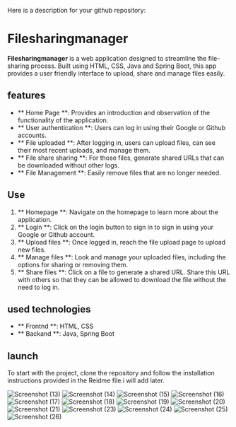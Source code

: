 Here is a description for your github repository:


# Filesharingmanager

**Filesharingmanager** is a web application designed to streamline the file-sharing process. Built using HTML, CSS, Java and Spring Boot, this app provides a user friendly interface to upload, share and manage files easily.

## features

- ** Home Page **: Provides an introduction and observation of the functionality of the application.
- ** User authentication **: Users can log in using their Google or Github accounts.
- ** File uploaded **: After logging in, users can upload files, can see their most recent uploads, and manage them.
- ** File share sharing **: For those files, generate shared URLs that can be downloaded without other logs.
- ** File Management **: Easily remove files that are no longer needed.

## Use

1. ** Homepage **: Navigate on the homepage to learn more about the application.
2. ** Login **: Click on the login button to sign in to sign in using your Google or Github account.
3. ** Upload files **: Once logged in, reach the file upload page to upload new files.
4. ** Manage files **: Look and manage your uploaded files, including the options for sharing or removing them.
5. ** Share files **: Click on a file to generate a shared URL. Share this URL with others so that they can be allowed to download the file without the need to log in.

## used technologies

- ** Frontnd **: HTML, CSS
- ** Backand **: Java, Spring Boot

## launch

To start with the project, clone the repository and follow the installation instructions provided in the Reidme file.i will add later.


![Screenshot (13)](https://github.com/user-attachments/assets/ef4fc71b-e76b-4f66-ad12-a0cfb4ffe13f)
![Screenshot (14)](https://github.com/user-attachments/assets/31ab7eae-5319-4723-af6f-8a82eca554a6)
![Screenshot (15)](https://github.com/user-attachments/assets/6592219b-4f22-4cad-8a6f-c8a69ca8ed1c)
![Screenshot (16)](https://github.com/user-attachments/assets/43ccb906-7e5d-4d86-b36f-ee557387f6c5)
![Screenshot (17)](https://github.com/user-attachments/assets/ee57aefc-89d8-4b3f-be22-039e9daa33cc)
![Screenshot (18)](https://github.com/user-attachments/assets/5c17ee2d-c9db-4b20-867f-e37c809ce636)
![Screenshot (19)](https://github.com/user-attachments/assets/2cbc04f8-4178-4004-a105-94fb8fdd8956)
![Screenshot (20)](https://github.com/user-attachments/assets/c9271911-039f-4809-b244-81c95e474cd5)
![Screenshot (21)](https://github.com/user-attachments/assets/4e1253f1-56aa-497b-927d-3450da5e743b)
![Screenshot (23)](https://github.com/user-attachments/assets/a72bb52c-ca17-4896-bee4-1be97a945cde)
![Screenshot (24)](https://github.com/user-attachments/assets/9c45c149-eae7-4ec3-8d37-fc8a142a69ea)
![Screenshot (25)](https://github.com/user-attachments/assets/f271ed0e-24cc-4a2c-9a55-a4f42456d262)
![Screenshot (26)](https://github.com/user-attachments/assets/0ee3fe76-9edd-41c4-808f-f0945790b335)
